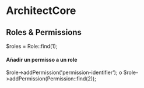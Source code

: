 # ArchitectCore


## Roles & Permissions

$roles = Role::find(1);

#### Añadir un permisso a un role 
$role->addPermission('permission-identifier'); o $role->addPermission(Permission::find(2)); 
